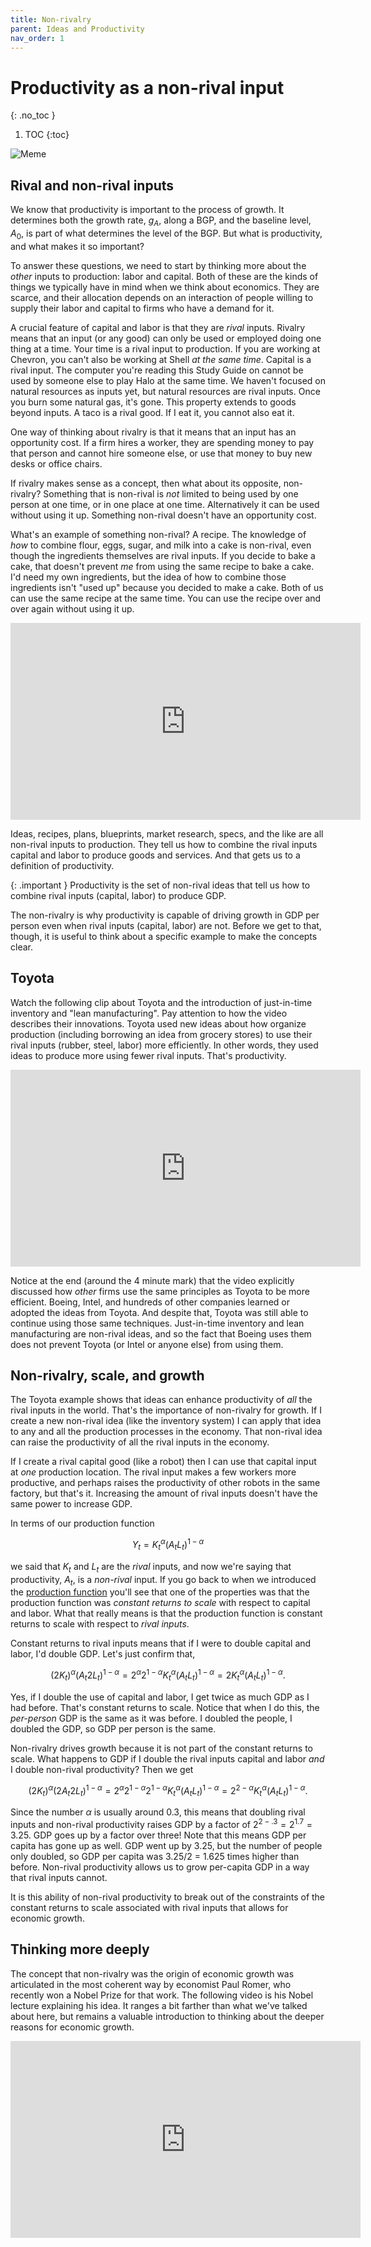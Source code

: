 ```yaml
---
title: Non-rivalry
parent: Ideas and Productivity
nav_order: 1
---
```


# Productivity as a non-rival input
{: .no_toc }

1. TOC 
{:toc}

![Meme](meme_nonrival.png)

## Rival and non-rival inputs
We know that productivity is important to the process of growth. It determines both the growth rate, $g_A$, along a BGP, and the baseline level, $A_0$, is part of what determines the level of the BGP. But what is productivity, and what makes it so important?

To answer these questions, we need to start by thinking more about the *other* inputs to production: labor and capital. Both of these are the kinds of things we typically have in mind when we think about economics. They are scarce, and their allocation depends on an interaction of people willing to supply their labor and capital to firms who have a demand for it. 

A crucial feature of capital and labor is that they are *rival* inputs. Rivalry means that an input (or any good) can only be used or employed doing one thing at a time. Your time is a rival input to production. If you are working at Chevron, you can't also be working at Shell *at the same time*. Capital is a rival input. The computer you're reading this Study Guide on cannot be used by someone else to play Halo at the same time. We haven't focused on natural resources as inputs yet, but natural resources are rival inputs. Once you burn some natural gas, it's gone. This property extends to goods beyond inputs. A taco is a rival good. If I eat it, you cannot also eat it.

One way of thinking about rivalry is that it means that an input has an opportunity cost. If a firm hires a worker, they are spending money to pay that person and cannot hire someone else, or use that money to buy new desks or office chairs. 

If rivalry makes sense as a concept, then what about its opposite, non-rivalry? Something that is non-rival is *not* limited to being used by one person at one time, or in one place at one time. Alternatively it can be used without using it up. Something non-rival doesn't have an opportunity cost. 

What's an example of something non-rival? A recipe. The knowledge of *how* to combine flour, eggs, sugar, and milk into a cake is non-rival, even though the ingredients themselves are rival inputs. If you decide to bake a cake, that doesn't prevent *me* from using the same recipe to bake a cake. I'd need my own ingredients, but the idea of how to combine those ingredients isn't "used up" because you decided to make a cake. Both of us can use the same recipe at the same time. You can use the recipe over and over again without using it up. 

<iframe width="560" height="315" src="https://www.youtube.com/embed/URvWSsAgtJE" frameborder="0" allow="accelerometer; autoplay; encrypted-media; gyroscope; picture-in-picture" allowfullscreen></iframe>

Ideas, recipes, plans, blueprints, market research, specs, and the like are all non-rival inputs to production. They tell us how to combine the rival inputs capital and labor to produce goods and services. And that gets us to a definition of productivity. 

{: .important }
Productivity is the set of non-rival ideas that tell us how to combine rival inputs (capital, labor) to produce GDP.

The non-rivalry is why productivity is capable of driving growth in GDP per person even when rival inputs (capital, labor) are not. Before we get to that, though, it is useful to think about a specific example to make the concepts clear.

## Toyota
Watch the following clip about Toyota and the introduction of just-in-time inventory and "lean manufacturing". Pay attention to how the video describes their innovations. Toyota used new ideas about how organize production (including borrowing an idea from grocery stores) to use their rival inputs (rubber, steel, labor) more efficiently. In other words, they used ideas to produce more using fewer rival inputs. That's productivity.

<iframe width="560" height="315" src="https://www.youtube.com/embed/F5vtCRFRAK0" frameborder="0" allow="accelerometer; autoplay; encrypted-media; gyroscope; picture-in-picture" allowfullscreen></iframe>

Notice at the end (around the 4 minute mark) that the video explicitly discussed how *other* firms use the same principles as Toyota to be more efficient. Boeing, Intel, and hundreds of other companies learned or adopted the ideas from Toyota. And despite that, Toyota was still able to continue using those same techniques. Just-in-time inventory and lean manufacturing are non-rival ideas, and so the fact that Boeing uses them does not prevent Toyota (or Intel or anyone else) from using them. 

## Non-rivalry, scale, and growth
The Toyota example shows that ideas can enhance productivity of *all* the rival inputs in the world. That's the importance of non-rivalry for growth. If I create a new non-rival idea (like the inventory system) I can apply that idea to any and all the production processes in the economy. That non-rival idea can raise the productivity of all the rival inputs in the economy.

If I create a rival capital good (like a robot) then I can use that capital input at *one* production location. The rival input makes a few workers more productive, and perhaps raises the productivity of other robots in the same factory, but that's it. Increasing the amount of rival inputs doesn't have the same power to increase GDP.

In terms of our production function

$$
Y_t = K_t^{\alpha} (A_t L_t)^{1-\alpha}
$$

we said that $K_t$ and $L_t$ are the *rival* inputs, and now we're saying that productivity, $A_t$, is a *non-rival* input. If you go back to when we introduced the [production function](production.html#production-growth-and-elasticities) you'll see that one of the properties was that the production function was *constant returns to scale* with respect to capital and labor. What that really means is that the production function is constant returns to scale with respect to *rival inputs*. 

Constant returns to rival inputs means that if I were to double capital and labor, I'd double GDP. Let's just confirm that,

$$
(2K_t)^{\alpha} (A_t 2 L_t)^{1-\alpha} = 2^{\alpha} 2^{1-\alpha} K_t^{\alpha} (A_t L_t)^{1-\alpha} = 2 K_t^{\alpha} (A_t L_t)^{1-\alpha}.
$$

Yes, if I double the use of capital and labor, I get twice as much GDP as I had before. That's constant returns to scale. Notice that when I do this, the *per-person* GDP is the same as it was before. I doubled the people, I doubled the GDP, so GDP per person is the same.

Non-rivalry drives growth because it is not part of the constant returns to scale. What happens to GDP if I double the rival inputs capital and labor *and* I double non-rival productivity? Then we get 

$$
(2K_t)^{\alpha} (2 A_t 2 L_t)^{1-\alpha} = 2^{\alpha} 2^{1-\alpha} 2^{1-\alpha} K_t^{\alpha} (A_t L_t)^{1-\alpha} = 2^{2-\alpha} K_t^{\alpha} (A_t L_t)^{1-\alpha}.
$$

Since the number $\alpha$ is usually around 0.3, this means that doubling rival inputs and non-rival productivity raises GDP by a factor of $2^{2-.3} = 2^{1.7} = 3.25$. GDP goes up by a factor over three! Note that this means GDP per capita has gone up as well. GDP went up by 3.25, but the number of people only doubled, so GDP per capita was 3.25/2 = 1.625 times higher than before. Non-rival productivity allows us to grow per-capita GDP in a way that rival inputs cannot.

It is this ability of non-rival productivity to break out of the constraints of the constant returns to scale associated with rival inputs that allows for economic growth.

## Thinking more deeply
The concept that non-rivalry was the origin of economic growth was articulated in the most coherent way by economist Paul Romer, who recently won a Nobel Prize for that work. The following video is his Nobel lecture explaining his idea. It ranges a bit farther than what we've talked about here, but remains a valuable introduction to thinking about the deeper reasons for economic growth.

<iframe width="560" height="315" src="https://www.youtube.com/embed/vZmgZGIZtiM" frameborder="0" allow="accelerometer; autoplay; encrypted-media; gyroscope; picture-in-picture" allowfullscreen></iframe>